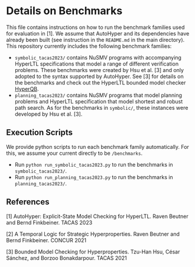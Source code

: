 # Details on Benchmarks

This file contains instructions on how to run the benchmark families used for evaluation in [1].
We assume that AutoHyper and its dependencies have already been built (see instruction in the `README.md` in the main directory).
This repository currently includes the following benchmark families:

- `symbolic_tacas2023/` contains NuSMV programs with accompanying HyperLTL specifications that model a range of different verification problems. These benchmarks were created by Hsu et al. [3] and only adopted to the syntax supported by AutoHyper. See [3] for details on the benchmarks and check out the HyperLTL bounded model checker [HyperQB](https://github.com/HyperQB/HyperQB).
- `planning_tacas2023/` contains NuSMV programs that model planning problems and HyperLTL specification that model shortest and robust path search. As for the benchmarks in `symbolic/`, these instances were developed by Hsu et al. [3].


## Execution Scripts

We provide python scripts to run each benchmark family automatically. 
For this, we assume your current directly to be `/benchmarks`.

- Run `python run_symbolic_tacas2023.py` to run the benchmarks in `symbolic_tacas2023/`.
- Run `python run_planning_tacas2023.py` to run the benchmarks in `planning_tacas2023/`.


## References  

[1] AutoHyper: Explicit-State Model Checking for HyperLTL. Raven Beutner and Bernd Finkbeiner. TACAS 2023

[2] A Temporal Logic for Strategic Hyperproperties. Raven Beutner and Bernd Finkbeiner. CONCUR 2021

[3] Bounded Model Checking for Hyperproperties. Tzu-Han Hsu, César Sánchez, and Borzoo Bonakdarpour. TACAS 2021
